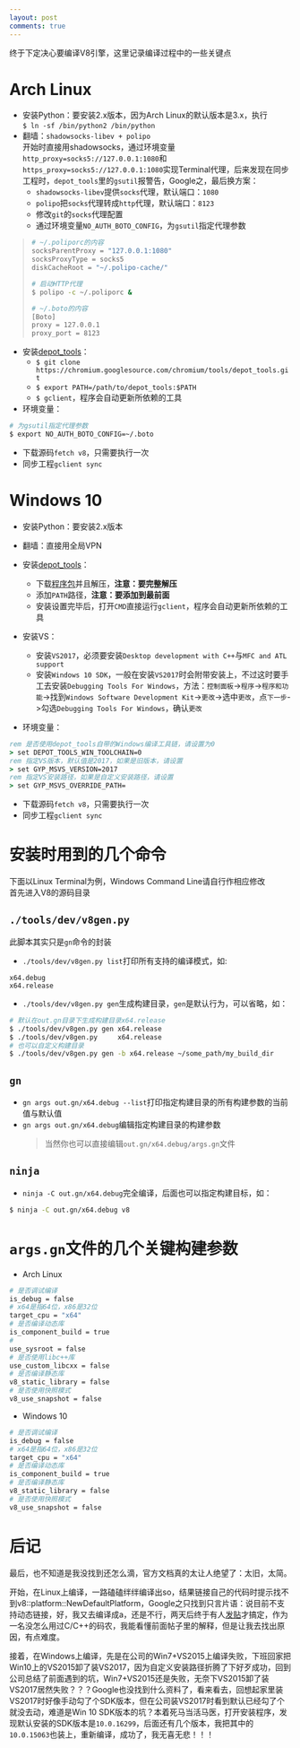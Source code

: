```yaml
---
layout: post
comments: true
---
```

终于下定决心要编译V8引擎，这里记录编译过程中的一些关键点
# Arch Linux
* 安装Python：要安装2.x版本，因为Arch Linux的默认版本是3.x，执行   
`$ ln -sf /bin/python2 /bin/python`
* 翻墙：`shadowsocks-libev + polipo`   
开始时直接用shadowsocks，通过环境变量`http_proxy=socks5://127.0.0.1:1080`和`https_proxy=socks5://127.0.0.1:1080`实现Terminal代理，后来发现在同步工程时，`depot_tools`里的`gsutil`报警告，Google之，最后换方案：
    * `shadowsocks-libev`提供`socks`代理，默认端口：`1080`
    * `polipo`把`socks`代理转成`http`代理，默认端口：`8123`
    * 修改`git`的`socks`代理配置
    * 通过环境变量`NO_AUTH_BOTO_CONFIG`，为`gsutil`指定代理参数
> ```bash
> # ~/.poliporc的内容
> socksParentProxy = "127.0.0.1:1080"
> socksProxyType = socks5
> diskCacheRoot = "~/.polipo-cache/"
> 
> # 启动HTTP代理
> $ polipo -c ~/.poliporc &
>
> # ~/.boto的内容
> [Boto]
> proxy = 127.0.0.1
> proxy_port = 8123
> ```
* 安装[depot_tools][depot_tools_tutorial]：
    * `$ git clone https://chromium.googlesource.com/chromium/tools/depot_tools.git`
    * `$ export PATH=/path/to/depot_tools:$PATH`
    * `$ gclient`，程序会自动更新所依赖的工具
* 环境变量：
```bash
# 为gsutil指定代理参数
$ export NO_AUTH_BOTO_CONFIG=~/.boto
```
* 下载源码`fetch v8`，只需要执行一次
* 同步工程`gclient sync`
# Windows 10
* 安装Python：要安装2.x版本
* 翻墙：直接用全局VPN
* 安装[depot_tools][depot_tools_tutorial]：

    * 下载[程序包][depot_tools_bundle]并且解压，**注意：要完整解压**
    * 添加`PATH`路径，**注意：要添加到最前面**
    * 安装设置完毕后，打开`CMD`直接运行`gclient`，程序会自动更新所依赖的工具
* 安装VS：
    * 安装`VS2017`，必须要安装`Desktop development with C++`与`MFC and ATL support`
    * 安装`Windows 10 SDK`，一般在安装`VS2017`时会附带安装上，不过这时要手工去安装`Debugging Tools For Windows`，方法：`控制面板`->`程序`->`程序和功能`->找到`Windows Software Development Kit`->`更改`->选中`更改`，点`下一步`->勾选`Debugging Tools For Windows`，确认`更改`
* 环境变量：
```bat
rem 是否使用depot_tools自带的Windows编译工具链，请设置为0
> set DEPOT_TOOLS_WIN_TOOLCHAIN=0
rem 指定VS版本，默认值是2017，如果是旧版本，请设置
> set GYP_MSVS_VERSION=2017
rem 指定VS安装路径，如果是自定义安装路径，请设置
> set GYP_MSVS_OVERRIDE_PATH=
```
* 下载源码`fetch v8`，只需要执行一次
* 同步工程`gclient sync`
# 安装时用到的几个命令
下面以Linux Terminal为例，Windows Command Line请自行作相应修改   
首先进入V8的源码目录
## `./tools/dev/v8gen.py`
此脚本其实只是`gn`命令的封装
* `./tools/dev/v8gen.py list`打印所有支持的编译模式，如:   
```
x64.debug
x64.release
```
* `./tools/dev/v8gen.py gen`生成构建目录，`gen`是默认行为，可以省略，如：
```bash
# 默认在out.gn目录下生成构建目录x64.release
$ ./tools/dev/v8gen.py gen x64.release
$ ./tools/dev/v8gen.py     x64.release
# 也可以自定义构建目录
$ ./tools/dev/v8gen.py gen -b x64.release ~/some_path/my_build_dir
```
## `gn`
* `gn args out.gn/x64.debug --list`打印指定构建目录的所有构建参数的当前值与默认值
* `gn args out.gn/x64.debug`编辑指定构建目录的构建参数
    >当然你也可以直接编辑`out.gn/x64.debug/args.gn`文件
## `ninja`
* `ninja -C out.gn/x64.debug`完全编译，后面也可以指定构建目标，如：
```bash
$ ninja -C out.gn/x64.debug v8
```
# `args.gn`文件的几个关键构建参数
* Arch Linux
```bash
# 是否调试编译
is_debug = false
# x64是指64位，x86是32位
target_cpu = "x64"
# 是否编译动态库
is_component_build = true
# 
use_sysroot = false
# 是否使用libc++库
use_custom_libcxx = false
# 是否编译静态库
v8_static_library = false
# 是否使用快照模式
v8_use_snapshot = false
```
* Windows 10
```bash
# 是否调试编译
is_debug = false
# x64是指64位，x86是32位
target_cpu = "x64"
# 是否编译动态库
is_component_build = true
# 是否编译静态库
v8_static_library = false
# 是否使用快照模式
v8_use_snapshot = false
```
# 后记
最后，也不知道是我没找到还怎么滴，官方文档真的太让人绝望了：太旧，太简。   

开始，在Linux上编译，一路磕磕绊绊编译出so，结果链接自己的代码时提示找不到v8::platform::NewDefaultPlatform，Google之只找到只言片语：说目前不支持动态链接，好，我又去编译成a，还是不行，两天后终于有人[发贴][v8_build_error]才搞定，作为一名没怎么用过C/C++的码农，我能看懂前面帖子里的解释，但是让我去找出原因，有点难度。   

接着，在Windows上编译，先是在公司的Win7+VS2015上编译失败，下班回家把Win10上的VS2015卸了装VS2017，因为自定义安装路径折腾了下好歹成功，回到公司总结了前面遇到的坑，Win7+VS2015还是失败，无奈下VS2015卸了装VS2017居然失败？？？Google也没找到什么资料了，看来看去，回想起家里装VS2017时好像手动勾了个SDK版本，但在公司装VS2017时看到默认已经勾了个就没去动，难道是Win 10 SDK版本的坑？本着死马当活马医，打开安装程序，发现默认安装的SDK版本是`10.0.16299`，后面还有几个版本，我把其中的`10.0.15063`也装上，重新编译，成功了，我无喜无悲！！！

[depot_tools_tutorial]: http://commondatastorage.googleapis.com/chrome-infra-docs/flat/depot_tools/docs/html/depot_tools_tutorial.html
[depot_tools_bundle]:https://storage.googleapis.com/chrome-infra/depot_tools.zip
[v8_build_error]:https://groups.google.com/forum/#!topic/v8-users/Jb1VSouy2Z0